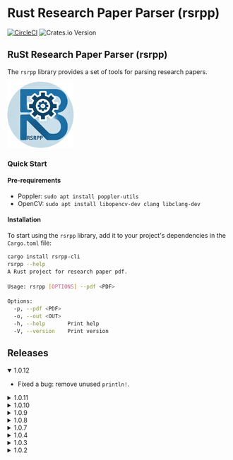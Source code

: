# Rust Research Paper Parser (rsrpp)

[![CircleCI](https://dl.circleci.com/status-badge/img/circleci/X1fiE4koKU88Z9sKwWoPAH/S2NQ8VZz6F1CZ6vuvFBE3Y/tree/main.svg?style=svg)](https://dl.circleci.com/status-badge/redirect/circleci/X1fiE4koKU88Z9sKwWoPAH/S2NQ8VZz6F1CZ6vuvFBE3Y/tree/main)
![Crates.io Version](https://img.shields.io/crates/v/rsrpp?style=flat-square)

## RuSt Research Paper Parser (rsrpp)

The `rsrpp` library provides a set of tools for parsing research papers.

<img src="../RSRPP.png" alt="LOGO" width="150" height="150"/>

### Quick Start

#### Pre-requirements

- Poppler: `sudo apt install poppler-utils`
- OpenCV: `sudo apt install libopencv-dev clang libclang-dev`

#### Installation

To start using the `rsrpp` library, add it to your project's dependencies in the `Cargo.toml` file:

```bash
cargo install rsrpp-cli
rsrpp --help
A Rust project for research paper pdf.

Usage: rsrpp [OPTIONS] --pdf <PDF>

Options:
  -p, --pdf <PDF>  
  -o, --out <OUT>  
  -h, --help       Print help
  -V, --version    Print version
```

## Releases

<details open>
<summary>1.0.12</summary>

- Fixed a bug: remove unused `println!`.

</details>

<details>
<summary>1.0.11</summary>

- Fixed a bug in xml loop to finish when the file reaches to end.

</details>

<details>
<summary>1.0.10</summary>

- Added verbose mode.
- Fixed a bug in the process extracting page number.

</details>

<details>
<summary>1.0.9</summary>

- Updated: implemented new errors to handle invalid URLs.

</details>

<details>
<summary>1.0.8</summary>

- Update: The max retry time for saving PDF files has been increased.

</details>

<details>
<summary>1.0.7</summary>

- Fix bugs: After converting to PDF, the program now waits until processing is complete.

</details>

<details>
<summary>1.0.4</summary>

- Fixed bugs in `get_pdf_info`.
- Made minor improvements.

</details>

<details>
<summary>1.0.3</summary>

- Added cli -> [rsrpp-cli](https://crates.io/crates/rsrpp-cli).

</details>

<details>
<summary>1.0.2</summary>

- Updated the `Section` module. `content: String` was replaced by `content: Vec<TextBlock>`.

</details>
